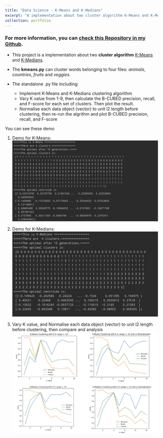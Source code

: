 ```yaml
---
title: "Data Science - K-Means and K-Medians"
excerpt: "A implementation about two cluster algorithm K-Means and K-Medians to cluster words belonging to four files. Then various k value and calculate parameters like B-CUBED precision, recall, and F-score, finally plot the result <br/><img src='[https://github.com/han-ziqi/DeepLearning-openaigym/raw/master/demo/lunar_lander_continuous.gif](https://github.com/han-ziqi/K-Means-and-K-Medians/raw/master/demo/K-Means-2.jpg)'>"
collection: portfolio
---
```


### For more information, you can [check this Repository in my Github](https://github.com/han-ziqi/K-Means-and-K-Medians).

- This project is a implementation about two **cluster algorithm** [K-Means](https://en.wikipedia.org/wiki/K-means_clustering) and [K-Medians](https://en.wikipedia.org/wiki/K-medians_clustering). 

- The **kmeans.py** can cluster words belonging to four files: *animals*, *countries*, *fruits* and *veggies*.
- The standalone .py file including:
  - Implement K-Means and K-Medians clustering algorithm
  - Vary K value from 1-9, then calculate the B-CUBED precision, recall, and F-score for each set of clusters. Then plot the result.
  - Normalise each data object (vector) to unit l2 length before clustering, then re-run the algrithm and plot  B-CUBED precision, recall, and F-score

You can see these demo

1. Demo for K-Means:
![Kmeans](https://github.com/han-ziqi/K-Means-and-K-Medians/raw/master/demo/K-Means-2.jpg)

2. Demo for K-Medians:
![Kmedians](https://github.com/han-ziqi/K-Means-and-K-Medians/raw/master/demo/K-Medians-2.jpg)

3. Vary K value, and Normalise each data object (vector) to unit l2 length before clustering, then compare and analysis
![compare](https://github.com/han-ziqi/K-Means-and-K-Medians/raw/master/demo/Compare.jpeg)
